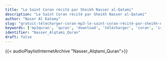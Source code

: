 ```yaml
---
title: "Le Saint Coran récité par Sheikh Nasser al-Qatami"
description: "Le Saint Coran récité par Sheikh Nasser al-Qatami"
author: "Naser Al Katamy"
slug: "gratuit-télécharger-coran-mp3-le-saint-coran-récité-par-sheikh-nasser-al-qatami"
keywords: ['mp3quran', 'quran', 'download', 'télécharger', 'coran', 'islam', 'alqtami', 'al-qitami', 'al-quitami', 'alqitami', 'alquitami', 'recitation', 'ناصر', 'القطامي', 'قرآن', 'مصحف', 'مرتل', 'مجود', 'القرآن', 'الكريم', 'المصحف', 'المرتل', 'المجود', 'إسلام', 'ناصر', 'القيطامي', 'تحميل']
identifier: "Nasser_Alqtami_Quran"
draft: false
---
```


{{< audioPlaylistInternetArchive "Nasser_Alqtami_Quran">}}
